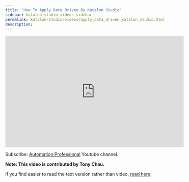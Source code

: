 ```yaml
---
title: "How To Apply Data Driven By Katalon Studio"
sidebar: katalon_studio_videos_sidebar
permalink: katalon-studio/videos/apply_data_driven_katalon_studio.html
description: 
---
```

<iframe width="560" height="349" src="https://www.youtube.com/embed/qRS1mKP_lz4?autoplay=1" frameborder="0" allowfullscreen="allowfullscreen">&nbsp;</iframe>

Subscribe: [Automation Professional](https://www.youtube.com/channel/UCrrU5Zyyj7HcLPDKyTA1a-g/playlists) Youtube channel.

**Note: This video is contributed by Tony Chau.**

If you find easier to read the text version rather than video, [read here](/katalon-studio/tutorials/data-driven-testing/).